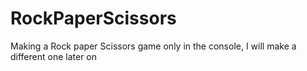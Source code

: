 # RockPaperScissors
Making a Rock paper Scissors game only in the console, I will make a different one later on